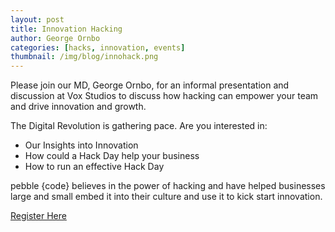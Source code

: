 ```yaml
---
layout: post
title: Innovation Hacking
author: George Ornbo
categories: [hacks, innovation, events]
thumbnail: /img/blog/innohack.png
---
```


Please join our MD, George Ornbo, for an informal presentation and discussion at Vox Studios to discuss how hacking can empower your team and drive innovation and growth.

The Digital Revolution is gathering pace. Are you interested in:

- Our Insights into Innovation
- How could a Hack Day help your business
- How to run an effective Hack Day

pebble {code} believes in the power of hacking and have helped businesses large and small embed it into their culture and use it to kick start innovation.

[Register Here](http://pebblecode.com/events/innovation-hacking/)
